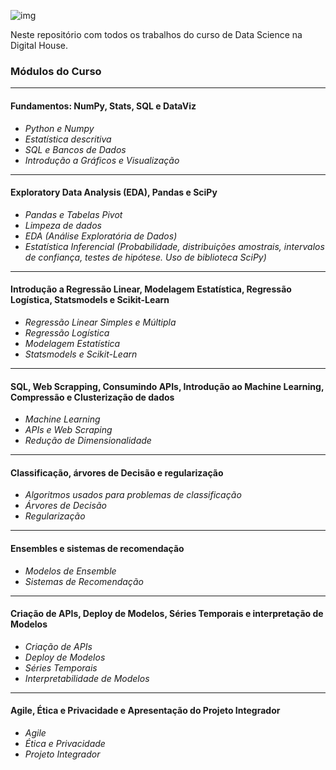 ![img](https://raw.githubusercontent.com/arthurtavari/portfolio_data_science/master/img/layout.jpg)

Neste repositório com todos os trabalhos do curso de Data Science na Digital House.

### Módulos do Curso
---
#### Fundamentos: NumPy, Stats, SQL e DataViz
* *Python e Numpy* 
* *Estatística descritiva*
* *SQL e Bancos de Dados*
* *Introdução a Gráficos e Visualização*

---
#### Exploratory Data Analysis (EDA), Pandas e SciPy
* *Pandas e Tabelas Pivot*
* *Limpeza de dados*
* *EDA (Análise Exploratória de Dados)*
* *Estatística Inferencial (Probabilidade, distribuições amostrais, intervalos de confiança, testes de hipótese. Uso de biblioteca SciPy)*

---
#### Introdução a Regressão Linear, Modelagem Estatística, Regressão Logística, Statsmodels e Scikit-Learn
* *Regressão Linear Simples e Múltipla*
* *Regressão Logística*
* *Modelagem Estatística*
* *Statsmodels e Scikit-Learn*

---
#### SQL, Web Scrapping, Consumindo APIs, Introdução ao Machine Learning, Compressão e Clusterização de dados
* *Machine Learning*
* *APIs e Web Scraping*
* *Redução de Dimensionalidade*

---
#### Classificação, árvores de Decisão e regularização
* *Algoritmos usados para problemas de classificação*
* *Árvores de Decisão*
* *Regularização*

---
#### Ensembles e sistemas de recomendação
* *Modelos de Ensemble*
* *Sistemas de Recomendação*

---
#### Criação de APIs, Deploy de Modelos, Séries Temporais e interpretação de Modelos
* *Criação de APIs*
* *Deploy de Modelos*
* *Séries Temporais*
* *Interpretabilidade de Modelos*

---
#### Agile, Ética e Privacidade e Apresentação do Projeto Integrador
* *Agile*
* *Ética e Privacidade*
* *Projeto Integrador*
